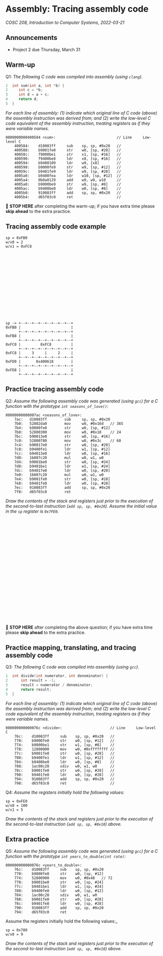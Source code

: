# Assembly: Tracing assembly code
_COSC 208, Introduction to Computer Systems, 2022-03-21_

## Announcements
* Project 2 due Thursday, March 31 

## Warm-up
Q1: _The following C code was compiled into assembly (using `clang`)._
```C
1  int sum(int a, int *b) {
2     int c = *b;
3     int d = a + c;
4     return d;
5  }
```
_For each line of assembly: (1) indicate which original line of C code (above) the assembly instruction was derived from; and (2) write the low-level C code equivalent of the assembly instruction, treating registers as if they were variable names._
```
0000000000400584 <sum>:                            // Line     Low-level C
    400584:    d10083ff     sub    sp, sp, #0x20   // 
    400588:    b9001fe0     str    w0, [sp, #28]   // 
    40058c:    f9000be1     str    x1, [sp, #16]   // 
    400590:    f9400be8     ldr    x8, [sp, #16]   // 
    400594:    b9400109     ldr    w9, [x8]        // 
    400598:    b9000fe9     str    w9, [sp, #12]   // 
    40059c:    b9401fe9     ldr    w9, [sp, #28]   // 
    4005a0:    b9400fea     ldr    w10, [sp, #12]  // 
    4005a4:    0b0a0129     add    w9, w9, w10     // 
    4005a8:    b9000be9     str    w9, [sp, #8]    // 
    4005ac:    b9400be0     ldr    w0, [sp, #8]    // 
    4005b0:    910083ff     add    sp, sp, #0x20   // 
    4005b4:    d65f03c0     ret                    // 
```

🛑 **STOP HERE** after completing the warm-up; if you have extra time please **skip ahead** to the extra practice.

<div style="page-break-after:always"></div>

## Tracing assembly code example
```
sp = 0xFB0
w/x0 = 2
w/x1 = 0xFC8
```
```
















sp -> +--+--+--+--+--+--+--+--+
0xFB0 |                       |
      +--+--+--+--+--+--+--+--+
0xFB8 |                       |
      +--+--+--+--+--+--+--+--+
0xFC0 |         0xFC8         |
      +--+--+--+--+--+--+--+--+
0xFC8 |     3     |     2     |
      +--+--+--+--+--+--+--+--+
0xFD0 |       0x400618        |
      +--+--+--+--+--+--+--+--+
0xFD8 |                       |
      +--+--+--+--+--+--+--+--+
```

<div style="page-break-after:always"></div>

## Practice tracing assembly code
Q2: _Assume the following assembly code was generated (using `gcc`) for a C function with the prototype `int seasons_of_love()`:_
```
00000000000007ac <seasons_of_love>:
    7ac:   d10083ff        sub     sp, sp, #0x20
    7b0:   52802da0        mov     w0, #0x16d   // 365
    7b4:   b9000fe0        str     w0, [sp, #12]
    7b8:   52800300        mov     w0, #0x18    // 24
    7bc:   b90013e0        str     w0, [sp, #16]
    7c0:   52800780        mov     w0, #0x3c    // 60
    7c4:   b90017e0        str     w0, [sp, #20]
    7c8:   b9400fe1        ldr     w1, [sp, #12]
    7cc:   b94013e0        ldr     w0, [sp, #16]
    7d0:   1b007c20        mul     w0, w1, w0
    7d4:   b9001be0        str     w0, [sp, #24]
    7d8:   b9401be1        ldr     w1, [sp, #24]
    7dc:   b94017e0        ldr     w0, [sp, #20]
    7e0:   1b007c20        mul     w0, w1, w0   
    7e4:   b9001fe0        str     w0, [sp, #28]
    7e8:   b9401fe0        ldr     w0, [sp, #28]
    7ec:   910083ff        add     sp, sp, #0x20
    7f0:   d65f03c0        ret
```
_Draw the contents of the stack and registers just prior to the execution of the second-to-last instruction (`add sp, sp, #0x20`). Assume the initial value in the `sp` register is `0x7FE0`._
```

























```
🛑 **STOP HERE** after completing the above question; if you have extra time please **skip ahead** to the extra practice.

<div style="page-break-after:always"></div>

## Practice mapping, translating, and tracing assembly code
Q3: _The following C code was compiled into assembly (using `gcc`)._
```C
1  int divide(int numerator, int denominator) {
2      int result = -1;
3      result = numerator / denominator;
4      return result;
5  }
```
_For each line of assembly: (1) indicate which original line of C code (above) the assembly instruction was derived from; and (2) write the low-level C code equivalent of the assembly instruction, treating registers as if they were variable names._
```
000000000000076c <divide>:                      // Line     Low-level C
    76c:    d10083ff     sub    sp, sp, #0x20   // 
    770:    b9000fe0     str    w0, [sp, #12]   // 
    774:    b9000be1     str    w1, [sp, #8]    // 
    778:    12800000     mov    w0, #0xffffffff // 
    77c:    b9001fe0     str    w0, [sp, #28]   // 
    780:    b9400fe1     ldr    w1, [sp, #12]   // 
    784:    b9400be0     ldr    w0, [sp, #8]    // 
    788:    1ac00c20     sdiv   w0, w1, w0      // 
    78c:    b9001fe0     str    w0, [sp, #28]   //
    790:    b9401fe0     ldr    w0, [sp, #28]   // 
    794:    910083ff     add    sp, sp, #0x20   // 
    798:    d65f03c0     ret                    // 
```

Q4: _Assume the registers initially hold the following values:_
```
sp = 0xFE0
w/x0 = 100
w/x1 = 5
```
_Draw the contents of the stack and registers just prior to the execution of the second-to-last instruction (`add sp, sp, #0x10`) above._

<div style="page-break-after:always"></div>

## Extra practice
Q5: _Assume the following assembly code was generated (using `gcc`) for a C function with the prototype `int years_to_double(int rate)`:_
```
000000000000076c <years_to_double>:
    76c:    d10083ff     sub    sp, sp, #0x20
    770:    b9000fe0     str    w0, [sp, #12]
    774:    52800900     mov    w0, #0x48   // 72
    778:    b9001be0     str    w0, [sp, #24]
    77c:    b9401be1     ldr    w1, [sp, #24]
    780:    b9400fe0     ldr    w0, [sp, #12]
    784:    1ac00c20     sdiv   w0, w1, w0
    788:    b9001fe0     str    w0, [sp, #28]
    78c:    b9401fe0     ldr    w0, [sp, #28]
    790:    910083ff     add    sp, sp, #0x20
    794:    d65f03c0     ret
```
Assume the registers initially hold the following values:_
```
sp = 0x780
w/x0 = 9
```
_Draw the contents of the stack and registers just prior to the execution of the second-to-last instruction (`add sp, sp, #0x10`) above._